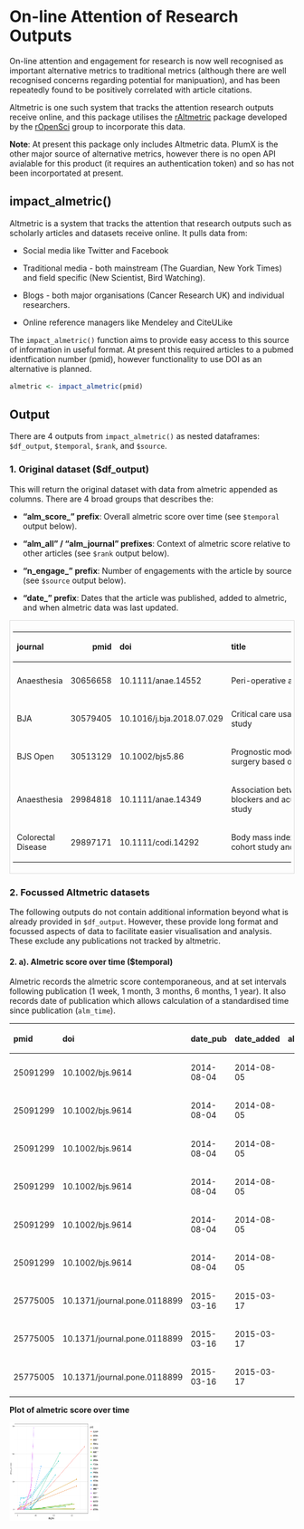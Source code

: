 # **On-line Attention of Research Outputs**

On-line attention and engagement for research is now well recognised as
important alternative metrics to traditional metrics (although there are
well recognised concerns regarding potential for manipuation), and has
been repeatedly found to be positively correlated with article
citations.

Altmetric is one such system that tracks the attention research outputs
receive online, and this package utilises the
[rAltmetric](https://cran.r-project.org/web/packages/rAltmetric/README.html)
package developed by the [rOpenSci](https://ropensci.org/) group to
incorporate this data.

**Note**: At present this package only includes Altmetric data. PlumX is
the other major source of alternative metrics, however there is no open
API avialable for this product (it requires an authentication token) and
so has not been incorportated at present.

## **impact\_almetric()**

Altmetric is a system that tracks the attention that research outputs
such as scholarly articles and datasets receive online. It pulls data
from:

  - Social media like Twitter and Facebook

  - Traditional media - both mainstream (The Guardian, New York Times)
    and field specific (New Scientist, Bird Watching).

  - Blogs - both major organisations (Cancer Research UK) and individual
    researchers.

  - Online reference managers like Mendeley and CiteULike

The `impact_almetric()` function aims to provide easy access to this
source of information in useful format. At present this required
articles to a pubmed identfication number (pmid), however functionality
to use DOI as an alternative is planned.

``` r
almetric <- impact_almetric(pmid)
```

## **Output**

There are 4 outputs from `impact_almetric()` as nested dataframes:
`$df_output`, `$temporal`, `$rank`, and `$source`.

### **1. Original dataset ($df\_output)**

This will return the original dataset with data from almetric appended
as columns. There are 4 broad groups that describes the:

  - **“alm\_score\_” prefix**: Overall almetric score over time (see
    `$temporal` output below).

  - **“alm\_all” / “alm\_journal” prefixes**: Context of almetric score
    relative to other articles (see `$rank` output below).

  - **“n\_engage\_” prefix**: Number of engagements with the article by
    source (see `$source` output below).

  - **“date\_” prefix**: Dates that the article was published, added to
    almetric, and when almetric data was last
updated.

<div style="border: 1px solid #ddd; padding: 5px; overflow-x: scroll; width:1000; ">

<table class="table table-striped" style="width: auto !important; margin-left: auto; margin-right: auto;">

<thead>

<tr>

<th style="text-align:left;">

journal

</th>

<th style="text-align:right;">

pmid

</th>

<th style="text-align:left;">

doi

</th>

<th style="text-align:left;">

title

</th>

<th style="text-align:left;">

type

</th>

<th style="text-align:left;">

author\_list

</th>

<th style="text-align:left;">

journal\_issn

</th>

<th style="text-align:left;">

altmetric\_id

</th>

<th style="text-align:right;">

alm\_score\_1w

</th>

<th style="text-align:right;">

alm\_score\_1m

</th>

<th style="text-align:right;">

alm\_score\_3m

</th>

<th style="text-align:right;">

alm\_score\_6m

</th>

<th style="text-align:right;">

alm\_score\_1y

</th>

<th style="text-align:right;">

alm\_score\_now

</th>

<th style="text-align:right;">

alm\_all\_mean

</th>

<th style="text-align:right;">

alm\_all\_rank

</th>

<th style="text-align:right;">

alm\_all\_n

</th>

<th style="text-align:right;">

alm\_all\_prop

</th>

<th style="text-align:right;">

alm\_journal\_all\_mean

</th>

<th style="text-align:right;">

alm\_journal\_all\_rank

</th>

<th style="text-align:right;">

alm\_journal\_all\_n

</th>

<th style="text-align:right;">

alm\_journal\_all\_prop

</th>

<th style="text-align:right;">

alm\_journal\_3m\_mean

</th>

<th style="text-align:right;">

alm\_journal\_3m\_rank

</th>

<th style="text-align:right;">

alm\_journal\_3m\_n

</th>

<th style="text-align:right;">

alm\_journal\_3m\_prop

</th>

<th style="text-align:left;">

n\_engage\_all

</th>

<th style="text-align:left;">

n\_engage\_twitter\_accounts

</th>

<th style="text-align:left;">

n\_engage\_twitter\_posts

</th>

<th style="text-align:left;">

n\_engage\_fb

</th>

<th style="text-align:left;">

n\_engage\_news\_media

</th>

<th style="text-align:right;">

n\_engage\_policy\_source

</th>

<th style="text-align:right;">

n\_engage\_peer\_review\_sites

</th>

<th style="text-align:left;">

n\_engage\_wikipedia

</th>

<th style="text-align:left;">

n\_engage\_blogs

</th>

<th style="text-align:right;">

n\_engage\_forum

</th>

<th style="text-align:right;">

n\_engage\_googleplus

</th>

<th style="text-align:right;">

n\_engage\_research\_highlight

</th>

<th style="text-align:right;">

n\_engage\_linkedin

</th>

<th style="text-align:left;">

n\_engage\_readers

</th>

<th style="text-align:right;">

n\_engage\_other

</th>

<th style="text-align:left;">

date\_update

</th>

<th style="text-align:left;">

date\_pub

</th>

<th style="text-align:left;">

date\_added

</th>

</tr>

</thead>

<tbody>

<tr>

<td style="text-align:left;">

Anaesthesia

</td>

<td style="text-align:right;">

30656658

</td>

<td style="text-align:left;min-width: 1.5in; ">

10.1111/anae.14552

</td>

<td style="text-align:left;min-width: 7.5in; ">

Peri-operative acute kidney injury - a reply

</td>

<td style="text-align:left;">

article

</td>

<td style="text-align:left;min-width: 3in; ">

T. M. Drake, W. Ahmed, R. A. Khaw, I. Yasin, D. Baker, E. Mills, S. K.
Kamarajah…

</td>

<td style="text-align:left;">

0003-2409

</td>

<td style="text-align:left;">

54194373

</td>

<td style="text-align:right;">

0

</td>

<td style="text-align:right;">

0

</td>

<td style="text-align:right;">

0.0

</td>

<td style="text-align:right;">

0.00

</td>

<td style="text-align:right;">

3.75

</td>

<td style="text-align:right;">

3.75

</td>

<td style="text-align:right;">

8.062658

</td>

<td style="text-align:right;">

3642028

</td>

<td style="text-align:right;">

13404018

</td>

<td style="text-align:right;">

0.7282883

</td>

<td style="text-align:right;">

14.99963

</td>

<td style="text-align:right;">

1510

</td>

<td style="text-align:right;">

3393

</td>

<td style="text-align:right;">

0.5549661

</td>

<td style="text-align:right;">

70.27167

</td>

<td style="text-align:right;">

69

</td>

<td style="text-align:right;">

97

</td>

<td style="text-align:right;">

0.2886598

</td>

<td style="text-align:left;">

7

</td>

<td style="text-align:left;">

6

</td>

<td style="text-align:left;">

6

</td>

<td style="text-align:left;">

0

</td>

<td style="text-align:left;">

0

</td>

<td style="text-align:right;">

0

</td>

<td style="text-align:right;">

0

</td>

<td style="text-align:left;">

0

</td>

<td style="text-align:left;">

0

</td>

<td style="text-align:right;">

0

</td>

<td style="text-align:right;">

0

</td>

<td style="text-align:right;">

0

</td>

<td style="text-align:right;">

0

</td>

<td style="text-align:left;">

2

</td>

<td style="text-align:right;">

0

</td>

<td style="text-align:left;min-width: 1.5in; ">

2019-01-25

</td>

<td style="text-align:left;min-width: 1.5in; ">

2019-01-17

</td>

<td style="text-align:left;min-width: 1.5in; ">

2019-01-20

</td>

</tr>

<tr>

<td style="text-align:left;">

BJA

</td>

<td style="text-align:right;">

30579405

</td>

<td style="text-align:left;min-width: 1.5in; ">

10.1016/j.bja.2018.07.029

</td>

<td style="text-align:left;min-width: 7.5in; ">

Critical care usage after major gastrointestinal and liver surgery: a
prospective, multicentre observational study

</td>

<td style="text-align:left;">

article

</td>

<td style="text-align:left;min-width: 3in; ">

K.A. McLean, J.C. Glasbey, A. Borakati, T.M. Brooks, H.M. Chang, S.M.
Choi, R. G…

</td>

<td style="text-align:left;">

0007-0912

</td>

<td style="text-align:left;">

48729371

</td>

<td style="text-align:right;">

0

</td>

<td style="text-align:right;">

0

</td>

<td style="text-align:right;">

0.0

</td>

<td style="text-align:right;">

0.25

</td>

<td style="text-align:right;">

33.85

</td>

<td style="text-align:right;">

33.85

</td>

<td style="text-align:right;">

8.024820

</td>

<td style="text-align:right;">

478772

</td>

<td style="text-align:right;">

13318908

</td>

<td style="text-align:right;">

0.9640532

</td>

<td style="text-align:right;">

7.13592

</td>

<td style="text-align:right;">

119

</td>

<td style="text-align:right;">

4055

</td>

<td style="text-align:right;">

0.9706535

</td>

<td style="text-align:right;">

14.96613

</td>

<td style="text-align:right;">

7

</td>

<td style="text-align:right;">

94

</td>

<td style="text-align:right;">

0.9255319

</td>

<td style="text-align:left;">

84

</td>

<td style="text-align:left;">

58

</td>

<td style="text-align:left;">

56

</td>

<td style="text-align:left;">

2

</td>

<td style="text-align:left;">

0

</td>

<td style="text-align:right;">

0

</td>

<td style="text-align:right;">

0

</td>

<td style="text-align:left;">

0

</td>

<td style="text-align:left;">

0

</td>

<td style="text-align:right;">

0

</td>

<td style="text-align:right;">

0

</td>

<td style="text-align:right;">

0

</td>

<td style="text-align:right;">

0

</td>

<td style="text-align:left;">

18

</td>

<td style="text-align:right;">

0

</td>

<td style="text-align:left;min-width: 1.5in; ">

2019-04-11

</td>

<td style="text-align:left;min-width: 1.5in; ">

2019-01-01

</td>

<td style="text-align:left;min-width: 1.5in; ">

2018-09-21

</td>

</tr>

<tr>

<td style="text-align:left;">

BJS Open

</td>

<td style="text-align:right;">

30513129

</td>

<td style="text-align:left;min-width: 1.5in; ">

10.1002/bjs5.86

</td>

<td style="text-align:left;min-width: 7.5in; ">

Prognostic model to predict postoperative acute kidney injury in
patients undergoing major gastrointestinal surgery based on a national
prospective observational cohort study

</td>

<td style="text-align:left;">

article

</td>

<td style="text-align:left;min-width: 3in; ">

NA

</td>

<td style="text-align:left;">

2474-9842

</td>

<td style="text-align:left;">

45614197

</td>

<td style="text-align:right;">

0

</td>

<td style="text-align:right;">

0

</td>

<td style="text-align:right;">

0.0

</td>

<td style="text-align:right;">

0.50

</td>

<td style="text-align:right;">

35.35

</td>

<td style="text-align:right;">

56.50

</td>

<td style="text-align:right;">

8.085049

</td>

<td style="text-align:right;">

300829

</td>

<td style="text-align:right;">

13458902

</td>

<td style="text-align:right;">

0.9776483

</td>

<td style="text-align:right;">

10.85325

</td>

<td style="text-align:right;">

5

</td>

<td style="text-align:right;">

170

</td>

<td style="text-align:right;">

0.9705882

</td>

<td style="text-align:right;">

15.02250

</td>

<td style="text-align:right;">

2

</td>

<td style="text-align:right;">

21

</td>

<td style="text-align:right;">

0.9047619

</td>

<td style="text-align:left;">

220

</td>

<td style="text-align:left;">

94

</td>

<td style="text-align:left;">

94

</td>

<td style="text-align:left;">

0

</td>

<td style="text-align:left;">

0

</td>

<td style="text-align:right;">

0

</td>

<td style="text-align:right;">

0

</td>

<td style="text-align:left;">

0

</td>

<td style="text-align:left;">

0

</td>

<td style="text-align:right;">

0

</td>

<td style="text-align:right;">

0

</td>

<td style="text-align:right;">

0

</td>

<td style="text-align:right;">

0

</td>

<td style="text-align:left;">

21

</td>

<td style="text-align:right;">

0

</td>

<td style="text-align:left;min-width: 1.5in; ">

2019-05-03

</td>

<td style="text-align:left;min-width: 1.5in; ">

2018-07-27

</td>

<td style="text-align:left;min-width: 1.5in; ">

2018-07-27

</td>

</tr>

<tr>

<td style="text-align:left;">

Anaesthesia

</td>

<td style="text-align:right;">

29984818

</td>

<td style="text-align:left;min-width: 1.5in; ">

10.1111/anae.14349

</td>

<td style="text-align:left;min-width: 7.5in; ">

Association between peri‐operative angiotensin‐converting enzyme
inhibitors and angiotensin‐2 receptor blockers and acute kidney injury
in major elective non‐cardiac surgery: a multicentre, prospective cohort
study

</td>

<td style="text-align:left;">

article

</td>

<td style="text-align:left;min-width: 3in; ">

Thomas M Drake, Lok Ka Cheung, Fortis Gaba, James Glasbey, Nathan
Griffiths, Reb…

</td>

<td style="text-align:left;">

0003-2409, 1365-2044

</td>

<td style="text-align:left;">

44721348

</td>

<td style="text-align:right;">

0

</td>

<td style="text-align:right;">

0

</td>

<td style="text-align:right;">

0.0

</td>

<td style="text-align:right;">

1.25

</td>

<td style="text-align:right;">

39.13

</td>

<td style="text-align:right;">

113.68

</td>

<td style="text-align:right;">

8.073367

</td>

<td style="text-align:right;">

134027

</td>

<td style="text-align:right;">

13439767

</td>

<td style="text-align:right;">

0.9900276

</td>

<td style="text-align:right;">

15.07054

</td>

<td style="text-align:right;">

76

</td>

<td style="text-align:right;">

3400

</td>

<td style="text-align:right;">

0.9776471

</td>

<td style="text-align:right;">

32.69888

</td>

<td style="text-align:right;">

6

</td>

<td style="text-align:right;">

81

</td>

<td style="text-align:right;">

0.9259259

</td>

<td style="text-align:left;">

338

</td>

<td style="text-align:left;">

177

</td>

<td style="text-align:left;">

176

</td>

<td style="text-align:left;">

0

</td>

<td style="text-align:left;">

0

</td>

<td style="text-align:right;">

0

</td>

<td style="text-align:right;">

0

</td>

<td style="text-align:left;">

0

</td>

<td style="text-align:left;">

1

</td>

<td style="text-align:right;">

0

</td>

<td style="text-align:right;">

0

</td>

<td style="text-align:right;">

0

</td>

<td style="text-align:right;">

0

</td>

<td style="text-align:left;">

30

</td>

<td style="text-align:right;">

0

</td>

<td style="text-align:left;min-width: 1.5in; ">

2019-05-06

</td>

<td style="text-align:left;min-width: 1.5in; ">

2018-07-09

</td>

<td style="text-align:left;min-width: 1.5in; ">

2018-07-09

</td>

</tr>

<tr>

<td style="text-align:left;">

Colorectal Disease

</td>

<td style="text-align:right;">

29897171

</td>

<td style="text-align:left;min-width: 1.5in; ">

10.1111/codi.14292

</td>

<td style="text-align:left;min-width: 7.5in; ">

Body mass index and complications following major gastrointestinal
surgery: a prospective, international cohort study and meta-analysis

</td>

<td style="text-align:left;">

article

</td>

<td style="text-align:left;min-width: 3in; ">

NA

</td>

<td style="text-align:left;">

1462-8910

</td>

<td style="text-align:left;">

43673857

</td>

<td style="text-align:right;">

0

</td>

<td style="text-align:right;">

0

</td>

<td style="text-align:right;">

3.1

</td>

<td style="text-align:right;">

3.10

</td>

<td style="text-align:right;">

25.25

</td>

<td style="text-align:right;">

146.85

</td>

<td style="text-align:right;">

8.027434

</td>

<td style="text-align:right;">

95764

</td>

<td style="text-align:right;">

13324898

</td>

<td style="text-align:right;">

0.9928132

</td>

<td style="text-align:right;">

7.64457

</td>

<td style="text-align:right;">

5

</td>

<td style="text-align:right;">

1437

</td>

<td style="text-align:right;">

0.9965205

</td>

<td style="text-align:right;">

14.32717

</td>

<td style="text-align:right;">

1

</td>

<td style="text-align:right;">

47

</td>

<td style="text-align:right;">

0.9787234

</td>

<td style="text-align:left;">

877

</td>

<td style="text-align:left;">

233

</td>

<td style="text-align:left;">

233

</td>

<td style="text-align:left;">

0

</td>

<td style="text-align:left;">

0

</td>

<td style="text-align:right;">

0

</td>

<td style="text-align:right;">

0

</td>

<td style="text-align:left;">

0

</td>

<td style="text-align:left;">

0

</td>

<td style="text-align:right;">

0

</td>

<td style="text-align:right;">

0

</td>

<td style="text-align:right;">

0

</td>

<td style="text-align:right;">

0

</td>

<td style="text-align:left;">

32

</td>

<td style="text-align:right;">

0

</td>

<td style="text-align:left;min-width: 1.5in; ">

2019-06-25

</td>

<td style="text-align:left;min-width: 1.5in; ">

2018-07-09

</td>

<td style="text-align:left;min-width: 1.5in; ">

2018-06-13

</td>

</tr>

</tbody>

</table>

</div>

### **2. Focussed Altmetric datasets**

The following outputs do not contain additional information beyond what
is already provided in `$df_output`. However, these provide long format
and focussed aspects of data to facilitate easier visualisation and
analysis. These exclude any publications not tracked by altmetric.

#### **2. a). Almetric score over time ($temporal)**

Almetric records the almetric score contemporaneous, and at set
intervals following publication (1 week, 1 month, 3 months, 6 months, 1
year). It also records date of publication which allows calculation of a
standardised time since publication
(`alm_time`).

<table class="table table-striped" style="width: auto !important; margin-left: auto; margin-right: auto;">

<thead>

<tr>

<th style="text-align:left;">

pmid

</th>

<th style="text-align:left;">

doi

</th>

<th style="text-align:left;">

date\_pub

</th>

<th style="text-align:left;">

date\_added

</th>

<th style="text-align:right;">

alm\_time

</th>

<th style="text-align:right;">

alm\_score

</th>

</tr>

</thead>

<tbody>

<tr>

<td style="text-align:left;">

25091299

</td>

<td style="text-align:left;">

10.1002/bjs.9614

</td>

<td style="text-align:left;">

2014-08-04

</td>

<td style="text-align:left;">

2014-08-05

</td>

<td style="text-align:right;">

7

</td>

<td style="text-align:right;">

0.750

</td>

</tr>

<tr>

<td style="text-align:left;">

25091299

</td>

<td style="text-align:left;">

10.1002/bjs.9614

</td>

<td style="text-align:left;">

2014-08-04

</td>

<td style="text-align:left;">

2014-08-05

</td>

<td style="text-align:right;">

30

</td>

<td style="text-align:right;">

2.000

</td>

</tr>

<tr>

<td style="text-align:left;">

25091299

</td>

<td style="text-align:left;">

10.1002/bjs.9614

</td>

<td style="text-align:left;">

2014-08-04

</td>

<td style="text-align:left;">

2014-08-05

</td>

<td style="text-align:right;">

90

</td>

<td style="text-align:right;">

2.500

</td>

</tr>

<tr>

<td style="text-align:left;">

25091299

</td>

<td style="text-align:left;">

10.1002/bjs.9614

</td>

<td style="text-align:left;">

2014-08-04

</td>

<td style="text-align:left;">

2014-08-05

</td>

<td style="text-align:right;">

180

</td>

<td style="text-align:right;">

2.500

</td>

</tr>

<tr>

<td style="text-align:left;">

25091299

</td>

<td style="text-align:left;">

10.1002/bjs.9614

</td>

<td style="text-align:left;">

2014-08-04

</td>

<td style="text-align:left;">

2014-08-05

</td>

<td style="text-align:right;">

365

</td>

<td style="text-align:right;">

2.500

</td>

</tr>

<tr>

<td style="text-align:left;">

25091299

</td>

<td style="text-align:left;">

10.1002/bjs.9614

</td>

<td style="text-align:left;">

2014-08-04

</td>

<td style="text-align:left;">

2014-08-05

</td>

<td style="text-align:right;">

1859

</td>

<td style="text-align:right;">

113.008

</td>

</tr>

<tr>

<td style="text-align:left;">

25775005

</td>

<td style="text-align:left;">

10.1371/journal.pone.0118899

</td>

<td style="text-align:left;">

2015-03-16

</td>

<td style="text-align:left;">

2015-03-17

</td>

<td style="text-align:right;">

7

</td>

<td style="text-align:right;">

0.000

</td>

</tr>

<tr>

<td style="text-align:left;">

25775005

</td>

<td style="text-align:left;">

10.1371/journal.pone.0118899

</td>

<td style="text-align:left;">

2015-03-16

</td>

<td style="text-align:left;">

2015-03-17

</td>

<td style="text-align:right;">

30

</td>

<td style="text-align:right;">

0.000

</td>

</tr>

<tr>

<td style="text-align:left;">

25775005

</td>

<td style="text-align:left;">

10.1371/journal.pone.0118899

</td>

<td style="text-align:left;">

2015-03-16

</td>

<td style="text-align:left;">

2015-03-17

</td>

<td style="text-align:right;">

90

</td>

<td style="text-align:right;">

5.450

</td>

</tr>

</tbody>

</table>

**Plot of almetric score over
time**

<img src="vignettes/plot/alm_plot1.png" align="center" width="159" height="174"/>

